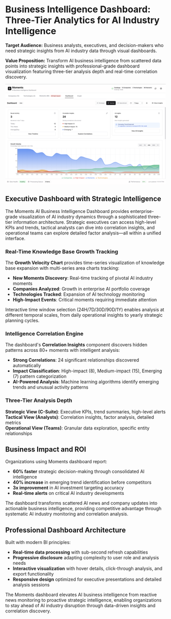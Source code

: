 # Business Intelligence Dashboard: Three-Tier Analytics for AI Industry Intelligence

**Target Audience:** Business analysts, executives, and decision-makers who need strategic insights from AI industry data through visual dashboards.

**Value Proposition:** Transform AI business intelligence from scattered data points into strategic insights with professional-grade dashboard visualization featuring three-tier analysis depth and real-time correlation discovery.

![AI Business Intelligence Dashboard](images/dashboard.png)

## Executive Dashboard with Strategic Intelligence

The Moments AI Business Intelligence Dashboard provides enterprise-grade visualization of AI industry dynamics through a sophisticated three-tier information architecture. Strategic executives can access high-level KPIs and trends, tactical analysts can dive into correlation insights, and operational teams can explore detailed factor analysis—all within a unified interface.

### Real-Time Knowledge Base Growth Tracking

The **Growth Velocity Chart** provides time-series visualization of knowledge base expansion with multi-series area charts tracking:

- **New Moments Discovery**: Real-time tracking of pivotal AI industry moments
- **Companies Analyzed**: Growth in enterprise AI portfolio coverage  
- **Technologies Tracked**: Expansion of AI technology monitoring
- **High-Impact Events**: Critical moments requiring immediate attention

Interactive time window selection (24H/7D/30D/90D/1Y) enables analysis at different temporal scales, from daily operational insights to yearly strategic planning cycles.

### Intelligence Correlation Engine

The dashboard's **Correlation Insights** component discovers hidden patterns across 80+ moments with intelligent analysis:

- **Strong Correlations**: 24 significant relationships discovered automatically
- **Impact Classification**: High-impact (8), Medium-impact (15), Emerging (7) pattern categorization
- **AI-Powered Analysis**: Machine learning algorithms identify emerging trends and unusual activity patterns

### Three-Tier Analysis Depth

**Strategic View (C-Suite)**: Executive KPIs, trend summaries, high-level alerts
**Tactical View (Analysts)**: Correlation insights, factor analysis, detailed metrics  
**Operational View (Teams)**: Granular data exploration, specific entity relationships

## Business Impact and ROI

Organizations using Moments dashboard report:

- **60% faster** strategic decision-making through consolidated AI intelligence
- **40% increase** in emerging trend identification before competitors
- **3x improvement** in AI investment targeting accuracy
- **Real-time alerts** on critical AI industry developments

The dashboard transforms scattered AI news and company updates into actionable business intelligence, providing competitive advantage through systematic AI industry monitoring and correlation analysis.

## Professional Dashboard Architecture

Built with modern BI principles:

- **Real-time data processing** with sub-second refresh capabilities
- **Progressive disclosure** adapting complexity to user role and analysis needs
- **Interactive visualization** with hover details, click-through analysis, and export functionality
- **Responsive design** optimized for executive presentations and detailed analysis sessions

The Moments dashboard elevates AI business intelligence from reactive news monitoring to proactive strategic intelligence, enabling organizations to stay ahead of AI industry disruption through data-driven insights and correlation discovery.